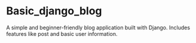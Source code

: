 # Basic_django_blog
A simple and beginner-friendly blog application built with Django. Includes features like post and basic user information.
